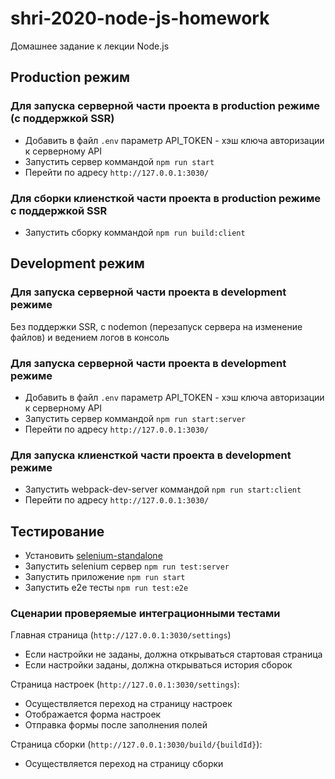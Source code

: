 # shri-2020-node-js-homework

Домашнее задание к лекции Node.js

## Production режим

### Для запуска серверной части проекта в production режиме (c поддержкой SSR)

- Добавить в файл `.env` параметр API_TOKEN - хэш ключа авторизации к серверному API
- Запустить сервер коммандой `npm run start`
- Перейти по адресу `http://127.0.0.1:3030/`

### Для сборки клиенсткой части проекта в production режиме с поддержкой SSR

- Запустить сборку коммандой `npm run build:client`

## Development режим

### Для запуска серверной части проекта в development режиме

Без поддержки SSR, с nodemon (перезапуск сервера на изменение файлов) и ведением логов в консоль

### Для запуска серверной части проекта в development режиме

- Добавить в файл `.env` параметр API_TOKEN - хэш ключа авторизации к серверному API
- Запустить сервер коммандой `npm run start:server`
- Перейти по адресу `http://127.0.0.1:3030/`

### Для запуска клиенсткой части проекта в development режиме

- Запустить webpack-dev-server коммандой `npm run start:client`
- Перейти по адресу `http://127.0.0.1:3030/`

## Тестирование

- Установить [selenium-standalone](https://github.com/vvo/selenium-standalone#install--run)
- Запустить selenium сервер `npm run test:server`
- Запустить приложение `npm run start`
- Запустить e2e тесты `npm run test:e2e`

### Cценарии проверяемые интеграционными тестами

Главная страница (`http://127.0.0.1:3030/settings`)

- Если настройки не заданы, должна открываться стартовая страница
- Если настройки заданы, должна открываться история сборок

Страница настроек (`http://127.0.0.1:3030/settings`):

- Осуществляется переход на страницу настроек
- Отображается форма настроек
- Отправка формы после заполнения полей

Страница сборки (`http://127.0.0.1:3030/build/{buildId}`):

- Осуществляется переход на страницу сборки
